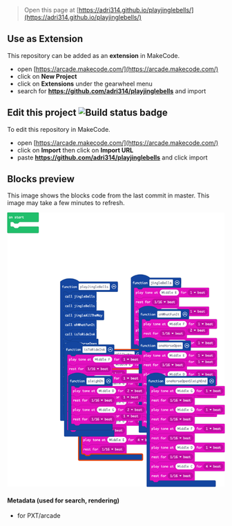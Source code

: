  


> Open this page at [https://adri314.github.io/playjinglebells/](https://adri314.github.io/playjinglebells/)

## Use as Extension

This repository can be added as an **extension** in MakeCode.

* open [https://arcade.makecode.com/](https://arcade.makecode.com/)
* click on **New Project**
* click on **Extensions** under the gearwheel menu
* search for **https://github.com/adri314/playjinglebells** and import

## Edit this project ![Build status badge](https://github.com/adri314/playjinglebells/workflows/MakeCode/badge.svg)

To edit this repository in MakeCode.

* open [https://arcade.makecode.com/](https://arcade.makecode.com/)
* click on **Import** then click on **Import URL**
* paste **https://github.com/adri314/playjinglebells** and click import

## Blocks preview

This image shows the blocks code from the last commit in master.
This image may take a few minutes to refresh.

![A rendered view of the blocks](https://github.com/adri314/playjinglebells/raw/master/.github/makecode/blocks.png)

#### Metadata (used for search, rendering)

* for PXT/arcade
<script src="https://makecode.com/gh-pages-embed.js"></script><script>makeCodeRender("{{ site.makecode.home_url }}", "{{ site.github.owner_name }}/{{ site.github.repository_name }}");</script>
